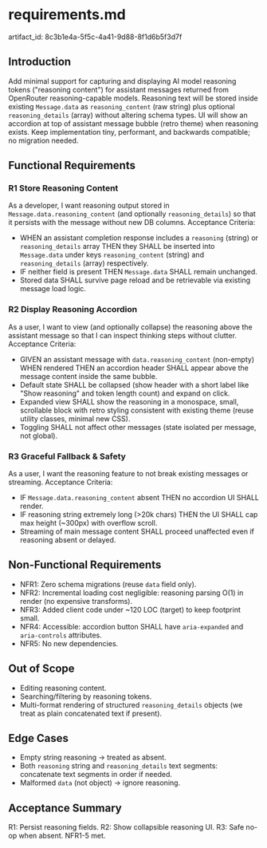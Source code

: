 # requirements.md

artifact_id: 8c3b1e4a-5f5c-4a41-9d88-8f1d6b5f3d7f

## Introduction

Add minimal support for capturing and displaying AI model reasoning tokens ("reasoning content") for assistant messages returned from OpenRouter reasoning-capable models. Reasoning text will be stored inside existing `Message.data` as `reasoning_content` (raw string) plus optional `reasoning_details` (array) without altering schema types. UI will show an accordion at top of assistant message bubble (retro theme) when reasoning exists. Keep implementation tiny, performant, and backwards compatible; no migration needed.

## Functional Requirements

### R1 Store Reasoning Content

As a developer, I want reasoning output stored in `Message.data.reasoning_content` (and optionally `reasoning_details`) so that it persists with the message without new DB columns.
Acceptance Criteria:

-   WHEN an assistant completion response includes a `reasoning` (string) or `reasoning_details` array THEN they SHALL be inserted into `Message.data` under keys `reasoning_content` (string) and `reasoning_details` (array) respectively.
-   IF neither field is present THEN `Message.data` SHALL remain unchanged.
-   Stored data SHALL survive page reload and be retrievable via existing message load logic.

### R2 Display Reasoning Accordion

As a user, I want to view (and optionally collapse) the reasoning above the assistant message so that I can inspect thinking steps without clutter.
Acceptance Criteria:

-   GIVEN an assistant message with `data.reasoning_content` (non-empty) WHEN rendered THEN an accordion header SHALL appear above the message content inside the same bubble.
-   Default state SHALL be collapsed (show header with a short label like "Show reasoning" and token length count) and expand on click.
-   Expanded view SHALL show the reasoning in a monospace, small, scrollable block with retro styling consistent with existing theme (reuse utility classes, minimal new CSS).
-   Toggling SHALL not affect other messages (state isolated per message, not global).

### R3 Graceful Fallback & Safety

As a user, I want the reasoning feature to not break existing messages or streaming.
Acceptance Criteria:

-   IF `Message.data.reasoning_content` absent THEN no accordion UI SHALL render.
-   IF reasoning string extremely long (>20k chars) THEN the UI SHALL cap max height (~300px) with overflow scroll.
-   Streaming of main message content SHALL proceed unaffected even if reasoning absent or delayed.

## Non-Functional Requirements

-   NFR1: Zero schema migrations (reuse `data` field only).
-   NFR2: Incremental loading cost negligible: reasoning parsing O(1) in render (no expensive transforms).
-   NFR3: Added client code under ~120 LOC (target) to keep footprint small.
-   NFR4: Accessible: accordion button SHALL have `aria-expanded` and `aria-controls` attributes.
-   NFR5: No new dependencies.

## Out of Scope

-   Editing reasoning content.
-   Searching/filtering by reasoning tokens.
-   Multi-format rendering of structured `reasoning_details` objects (we treat as plain concatenated text if present).

## Edge Cases

-   Empty string reasoning -> treated as absent.
-   Both `reasoning` string and `reasoning_details` text segments: concatenate text segments in order if needed.
-   Malformed `data` (not object) -> ignore reasoning.

## Acceptance Summary

R1: Persist reasoning fields. R2: Show collapsible reasoning UI. R3: Safe no-op when absent. NFR1-5 met.
